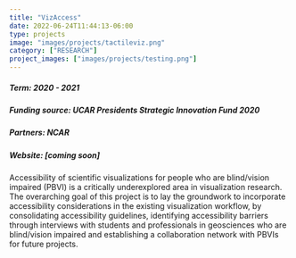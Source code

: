 ```yaml
---
title: "VizAccess"
date: 2022-06-24T11:44:13-06:00
type: projects
image: "images/projects/tactileviz.png"
category: ["RESEARCH"]
project_images: ["images/projects/testing.png"]
---
```


##### Term: 2020 - 2021
##### Funding source: UCAR Presidents Strategic Innovation Fund 2020
##### Partners: NCAR
##### Website: [coming soon]

Accessibility of scientific visualizations for people who are blind/vision impaired (PBVI) is a critically underexplored area in visualization research. The overarching goal of this project is to lay the groundwork to incorporate accessibility considerations in the existing visualization workflow, by consolidating accessibility guidelines, identifying accessibility barriers through interviews with students and professionals in geosciences who are blind/vision impaired and establishing a collaboration network with PBVIs for future projects.

